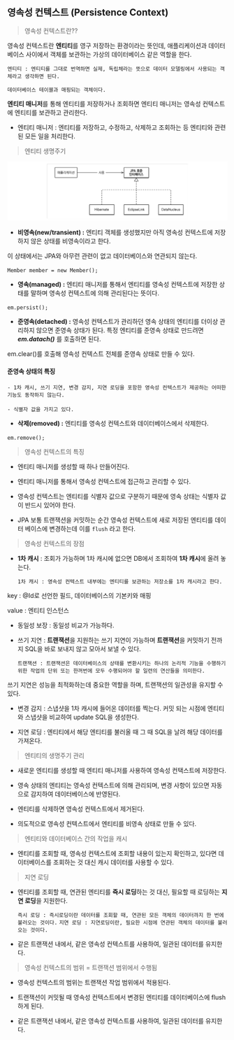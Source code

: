 ## 영속성 컨텍스트 (Persistence Context)

> 영속성 컨텍스트란??

영속성 컨텍스트란 **엔티티**를 영구 저장하는 환경이라는 뜻인데, 애플리케이션과 데이터베이스 사이에서 객체를 보관하는 가상의 데이터베이스 같은 역할을 한다.

`엔티티 : 엔티티를 그대로 번역하면 실제, 독립체라는 뜻으로 데이터 모델링에서 사용되는 객체라고 생각하면 된다.`

 `데이터베이스 테이블과 매핑되는 객체이다.`

**엔티티 매니저**를 통해 엔티티를 저장하거나 조회하면 엔티티 매니저는 영속성 컨텍스트에 엔티티를 보관하고 관리한다.

- 엔티티 매니저 : 엔티티를 저장하고, 수정하고, 삭제하고 조회하는 등 엔티티와 관련된 모든 일을 처리한다. 

> 엔티티 생명주기

![alt text](image.png)

- **비영속(new/transient) :** 엔티티 객체를 생성했지만 아직 영속성 컨텍스트에 저장하지 않은 상태를 비영속이라고 한다.

이 상태에서는 JPA와 아무런 관련이 없고 데이터베이스와 연관되지 않는다.

`Member member = new Member();`

- **영속(managed) :** 엔티티 매니저를 통해서 엔티티를 영속성 컨텍스트에 저장한 상태를 말하며 영속성 컨텍스트에 의해 관리된다는 뜻이다.

`em.persist();`

- **준영속(detached) :** 영속성 컨텍스트가 관리하던 영속 상태의 엔티티를 더이상 관리하지 않으면 준영속 상태가 된다. 특정 엔티티를 준영속 상태로 만드려면 ***em.datach()*** 를 호출하면 된다.

em.clear()를 호출해 영속성 컨텍스트 전체를 준영속 상태로 만들 수 있다.

#### 준영속 상태의 특징

    - 1차 캐시, 쓰기 지연, 변경 감지, 지연 로딩을 포함한 영속성 컨텍스트가 제공하는 어떠한 기능도 동작하지 않는다.

    - 식별자 값을 가지고 있다.

- **삭제(removed) :** 엔티티를 영속성 컨텍스트와 데이터베이스에서 삭제한다.

`em.remove();` 

> 영속성 컨텍스트의 특징 

- 엔티티 매니저를 생성할 때 하나 만들어진다.

- 엔티티 매니저를 통해서 영속성 컨텍스트에 접근하고 관리할 수 있다.

- 영속성 컨텍스트는 엔티티를 식별자 값으로 구분하기 때문에 영속 상태는 식별자 값이 반드시 있어야 한다.

- JPA 보통 트랜잭션을 커밋하는 순간 영속성 컨텍스트에 새로 저장된 엔티티를 데이터 베이스에 변경하는데 이를 `flush` 라고 한다.

> 영속성 컨텍스트의 장점

- **1차 캐시** : 조회가 가능하며 1차 캐시에 없으면 DB에서 조회하여 **1차 캐시**에 올려 놓는다.

    `1차 캐시 : 영속성 컨텍스트 내부에는 엔티티를 보관하는 저장소를 1차 캐시라고 한다.`

key : @Id로 선언한 필드, 데이터베이스의 기본키와 매핑

value : 엔티티 인스턴스

- 동일성 보장 : 동일성 비교가 가능하다.

- 쓰기 지연 : **트랜잭션**을 지원하는 쓰기 지연이 가능하며 **트랜잭션**을 커밋하기 전까지 SQL을 바로 보내지 않고 모아서 보낼 수 있다.

    `트랜잭션 : 트랜잭션은 데이터베이스의 상태를 변환시키는 하나의 논리적 기능을 수행하기 위한 작업의 단위 또는 한꺼번에 모두 수행되어야 할 일련의 연산들을 의미한다.`

쓰기 지연은 성능을 최적화하는데 중요한 역할을 하며, 트랜잭션의 일관성을 유지할 수 있다.

- 변경 감지 : 스냅샷을 1차 캐시에 들어온 데이터를 찍는다. 커밋 되는 시점에 엔티티와 스냅샷을 비교하여 update SQL을 생성한다.

- 지연 로딩 : 엔티티에서 해당 엔티티를 불러올 때 그 때 SQL을 날려 해당 데이터를 가져온다.

> 엔티티의 생명주기 관리

- 새로운 엔티티를 생성할 때 엔티티 매니저를 사용하여 영속성 컨택스트에 저장한다.

- 영속 상태의 엔티티는 영속성 컨텍스트에 의해 관리되며, 변경 사항이 있으면 자동으로 감지하여 데이터베이스에 반영된다.

- 엔티티를 삭제하면 영속성 컨텍스트에서 제거된다.

- 의도적으로 영속성 컨텍스트에서 엔티티를 비영속 상태로 만들 수 있다.

> 엔티티와 데이터베이스 간의 작업을 캐시

- 엔티티를 조회할 때, 영속성 컨텍스트에 조회할 내용이 있는지 확인하고, 있다면 데이터베이스를 조회하는 것 대신 캐시 데이터를 사용할 수 있다.


> 지연 로딩

- 엔티티를 조회할 때, 연관된 엔티티를 **즉시 로딩**하는 것 대신, 필요할 때 로딩하는 **지연 로딩**을 지원한다.

    `즉시 로딩 : 즉시로딩이란 데이터를 조회할 때, 연관된 모든 객체의 데이터까지 한 번에 불러오는 것이다.`
    `지연 로딩 : 지연로딩이란, 필요한 시점에 연관된 객체의 데이터를 불러오는 것이다.`

- 같은 트랜잭션 내에서, 같은 영속성 컨텍스트를 사용하여, 일관된 데이터를 유지한다.

> 영속성 컨텍스트의 범위 = 트랜잭션 범위에서 수행됨

- 영속성 컨텍스트의 범위는 트랜잭션 작업 범위에서 적용된다.

- 트랜잭션이 커밋될 때 영속성 컨텍스트에서 변경된 엔티티를 데이터베이스에 flush 하게 된다.

- 같은 트랜잭션 내에서, 같은 영속성 컨텍스트를 사용하여, 일관된 데이터를 유지한다.